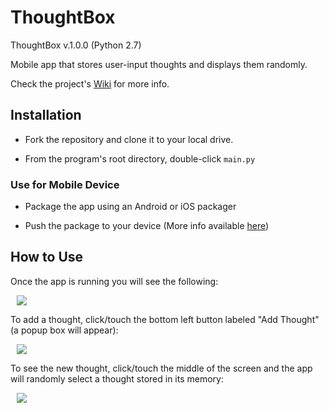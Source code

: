 # ThoughtBox

ThoughtBox v.1.0.0 (Python 2.7)

Mobile app that stores user-input thoughts and displays them randomly.

Check the project's [Wiki](https://github.com/Kwistech/ThoughtBox/wiki) for more info.

## Installation ##

+ Fork the repository and clone it to your local drive.

+ From the program's root directory, double-click `main.py`

### Use for Mobile Device

+ Package the app using an Android or iOS packager

+ Push the package to your device (More info available [here](https://kivy.org/docs/gettingstarted/packaging.html))

## How to Use

Once the app is running you will see the following:

<img src="https://s29.postimg.org/od2e57wmv/Thought_Box_app_1.png" hspace="10">

To add a thought, click/touch the bottom left button labeled "Add Thought" (a popup box will appear):

<img src="https://s23.postimg.org/v3t7ibmsb/Thought_Box_app_2.png" hspace="10">

To see the new thought, click/touch the middle of the screen and the app will randomly select a thought stored in its memory:

<img src="https://s30.postimg.org/lzap4ub5t/Thought_Box_app_3.png" hspace="10">
